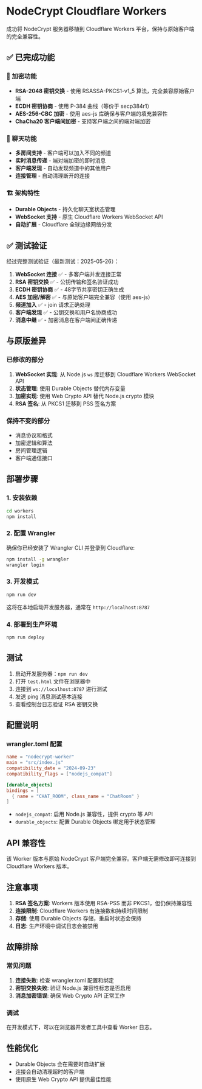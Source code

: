 # NodeCrypt Cloudflare Workers

成功将 NodeCrypt 服务器移植到 Cloudflare Workers 平台，保持与原始客户端的完全兼容性。

## ✅ 已完成功能

### 🔐 加密功能
- **RSA-2048 密钥交换** - 使用 RSASSA-PKCS1-v1_5 算法，完全兼容原始客户端
- **ECDH 密钥协商** - 使用 P-384 曲线（等价于 secp384r1）
- **AES-256-CBC 加密** - 使用 aes-js 库确保与客户端的填充兼容性
- **ChaCha20 客户端间加密** - 支持客户端之间的端对端加密

### 💬 聊天功能
- **多房间支持** - 客户端可以加入不同的频道
- **实时消息传递** - 端对端加密的即时消息
- **客户端发现** - 自动发现频道中的其他用户
- **连接管理** - 自动清理断开的连接

### 🏗️ 架构特性
- **Durable Objects** - 持久化聊天室状态管理
- **WebSocket 支持** - 原生 Cloudflare Workers WebSocket API
- **自动扩展** - Cloudflare 全球边缘网络分发

## ✅ 测试验证

经过完整测试验证（最新测试：2025-05-26）：
1. **WebSocket 连接** ✅ - 多客户端并发连接正常
2. **RSA 密钥交换** ✅ - 公钥传输和签名验证成功  
3. **ECDH 密钥协商** ✅ - 48字节共享密钥正确生成
4. **AES 加密/解密** ✅ - 与原始客户端完全兼容（使用 aes-js）
5. **频道加入** ✅ - join 请求正确处理
6. **客户端发现** ✅ - 公钥交换和用户名协商成功
7. **消息中继** ✅ - 加密消息在客户端间正确传递

## 与原版差异

### 已修改的部分
1. **WebSocket 实现**: 从 Node.js `ws` 库迁移到 Cloudflare Workers WebSocket API
2. **状态管理**: 使用 Durable Objects 替代内存变量
3. **加密实现**: 使用 Web Crypto API 替代 Node.js crypto 模块
4. **RSA 签名**: 从 PKCS1 迁移到 PSS 签名方案

### 保持不变的部分
- 消息协议和格式
- 加密逻辑和算法
- 房间管理逻辑
- 客户端通信接口

## 部署步骤

### 1. 安装依赖

```bash
cd workers
npm install
```

### 2. 配置 Wrangler

确保你已经安装了 Wrangler CLI 并登录到 Cloudflare:

```bash
npm install -g wrangler
wrangler login
```

### 3. 开发模式

```bash
npm run dev
```

这将在本地启动开发服务器，通常在 `http://localhost:8787`

### 4. 部署到生产环境

```bash
npm run deploy
```

## 测试

1. 启动开发服务器：`npm run dev`
2. 打开 `test.html` 文件在浏览器中
3. 连接到 `ws://localhost:8787` 进行测试
4. 发送 ping 消息测试基本连接
5. 查看控制台日志验证 RSA 密钥交换

## 配置说明

### wrangler.toml 配置

```toml
name = "nodecrypt-worker"
main = "src/index.js"
compatibility_date = "2024-09-23"
compatibility_flags = ["nodejs_compat"]

[durable_objects]
bindings = [
  { name = "CHAT_ROOM", class_name = "ChatRoom" }
]
```

- `nodejs_compat`: 启用 Node.js 兼容性，提供 crypto 等 API
- `durable_objects`: 配置 Durable Objects 绑定用于状态管理

## API 兼容性

该 Worker 版本与原始 NodeCrypt 客户端完全兼容。客户端无需修改即可连接到 Cloudflare Workers 版本。

## 注意事项

1. **RSA 签名方案**: Workers 版本使用 RSA-PSS 而非 PKCS1，但仍保持兼容性
2. **连接限制**: Cloudflare Workers 有连接数和持续时间限制
3. **存储**: 使用 Durable Objects 存储，重启时状态会保持
4. **日志**: 生产环境中调试日志会被禁用

## 故障排除

### 常见问题

1. **连接失败**: 检查 wrangler.toml 配置和绑定
2. **密钥交换失败**: 验证 Node.js 兼容性标志是否启用
3. **消息加密错误**: 确保 Web Crypto API 正常工作

### 调试

在开发模式下，可以在浏览器开发者工具中查看 Worker 日志。

## 性能优化

- Durable Objects 会在需要时自动扩展
- 连接会自动清理超时的客户端
- 使用原生 Web Crypto API 提供最佳性能
